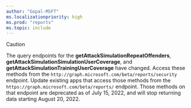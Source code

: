 ```yaml
---
author: "Gopal-MSFT"
ms.localizationpriority: high
ms.prod: "reports"
ms.topic: include
---
```


<!-- markdownlint-disable MD041-->
>[!CAUTION]
>The query endpoints for the **getAttackSimulationRepeatOffenders**, **getAttackSimulationSimulationUserCoverage**, and **getAttackSimulationTrainingUserCoverage** have changed. Access these methods from the `http://graph.microsoft.com/beta/reports/security` endpoint. Update existing apps that access those methods from the `https://graph.microsoft.com/beta/reports/` endpoint. Those methods on that endpoint are deprecated as of July 15, 2022, and will stop returning data starting August 20, 2022.

